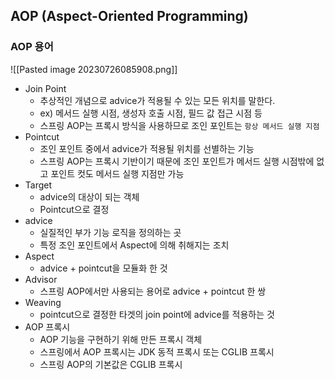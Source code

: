 ## AOP (Aspect-Oriented Programming)

### AOP 용어

![[Pasted image 20230726085908.png]]

- Join Point
	- 추상적인 개념으로 advice가 적용될 수 있는 모든 위치를 말한다.
	- ex) 메서드 실행 시점, 생성자 호출 시점, 필드 값 접근 시점 등
	- 스프링 AOP는 프록시 방식을 사용하므로 조인 포인트는 `항상 메서드 실행 지점`
- Pointcut
	- 조인 포인트 중에서 advice가 적용될 위치를 선별하는 기능
	- 스프링 AOP는 프록시 기반이기 때문에 조인 포인트가 메서드 실행 시점밖에 없고 포인트 컷도 메서드 실행 지점만 가능
- Target
	- advice의 대상이 되는 객체
	- Pointcut으로 결정
- advice
	- 실질적인 부가 기능 로직을 정의하는 곳
	- 특정 조인 포인트에서 Aspect에 의해 취해지는 조치
- Aspect
	- advice + pointcut을 모듈화 한 것
- Advisor
	- 스프링 AOP에서만 사용되는 용어로  advice + pointcut 한 쌍
- Weaving
	- pointcut으로 결정한 타겟의 join point에 advice를 적용하는 것
- AOP 프록시
	- AOP 기능을 구현하기 위해 만든 프록시 객체
	- 스프링에서 AOP 프록시는 JDK 동적 프록시 또는 CGLIB 프록시
	- 스프링 AOP의 기본값은 CGLIB 프록시
